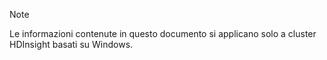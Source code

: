 > [!NOTE]
> Le informazioni contenute in questo documento si applicano solo a cluster HDInsight basati su Windows.
> 
> 

<!---HONumber=Oct15_HO3-->
